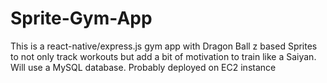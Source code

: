 # Sprite-Gym-App
This is a react-native/express.js gym app with Dragon Ball z based Sprites to not only track workouts but add a bit of motivation to train like a Saiyan. Will use a MySQL database. Probably deployed on EC2 instance
